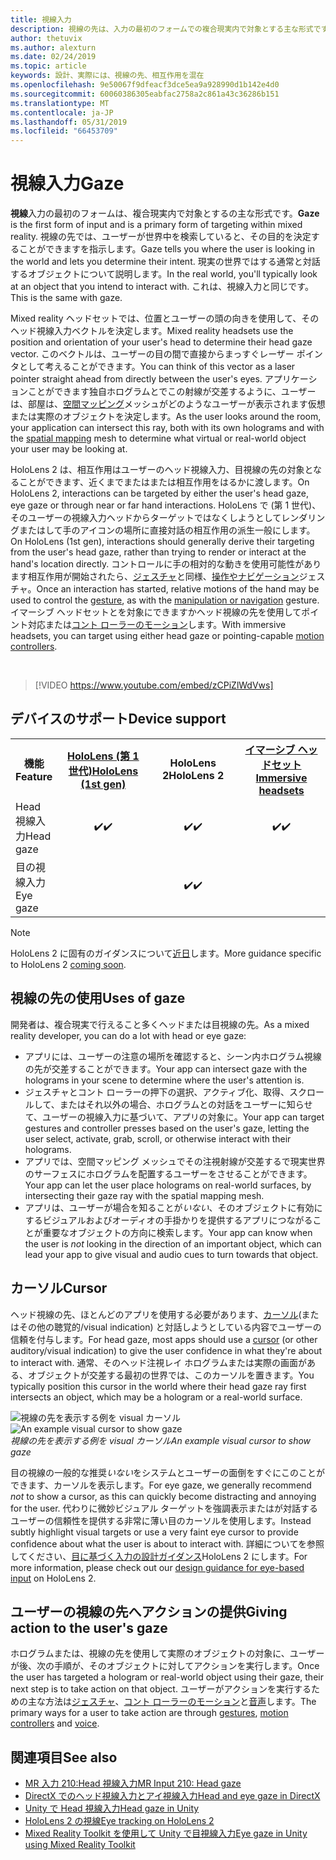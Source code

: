 ```yaml
---
title: 視線入力
description: 視線の先は、入力の最初のフォームでの複合現実内で対象とする主な形式です。
author: thetuvix
ms.author: alexturn
ms.date: 02/24/2019
ms.topic: article
keywords: 設計、実際には、視線の先、相互作用を混在
ms.openlocfilehash: 9e50067f9dfeacf3dce5ea9a928990d1b142e4d0
ms.sourcegitcommit: 60060386305eabfac2758a2c861a43c36286b151
ms.translationtype: MT
ms.contentlocale: ja-JP
ms.lasthandoff: 05/31/2019
ms.locfileid: "66453709"
---
```

# <a name="gaze"></a><span data-ttu-id="15d69-104">視線入力</span><span class="sxs-lookup"><span data-stu-id="15d69-104">Gaze</span></span>

<span data-ttu-id="15d69-105">**視線**入力の最初のフォームは、複合現実内で対象とするの主な形式です。</span><span class="sxs-lookup"><span data-stu-id="15d69-105">**Gaze** is the first form of input and is a primary form of targeting within mixed reality.</span></span> <span data-ttu-id="15d69-106">視線の先では、ユーザーが世界中を検索していると、その目的を決定することができますを指示します。</span><span class="sxs-lookup"><span data-stu-id="15d69-106">Gaze tells you where the user is looking in the world and lets you determine their intent.</span></span> <span data-ttu-id="15d69-107">現実の世界ではする通常と対話するオブジェクトについて説明します。</span><span class="sxs-lookup"><span data-stu-id="15d69-107">In the real world, you'll typically look at an object that you intend to interact with.</span></span> <span data-ttu-id="15d69-108">これは、視線入力と同じです。</span><span class="sxs-lookup"><span data-stu-id="15d69-108">This is the same with gaze.</span></span>

<span data-ttu-id="15d69-109">Mixed reality ヘッドセットでは、位置とユーザーの頭の向きを使用して、そのヘッド視線入力ベクトルを決定します。</span><span class="sxs-lookup"><span data-stu-id="15d69-109">Mixed reality headsets use the position and orientation of your user's head to determine their head gaze vector.</span></span> <span data-ttu-id="15d69-110">このベクトルは、ユーザーの目の間で直接からまっすぐレーザー ポインタとして考えることができます。</span><span class="sxs-lookup"><span data-stu-id="15d69-110">You can think of this vector as a laser pointer straight ahead from directly between the user's eyes.</span></span> <span data-ttu-id="15d69-111">アプリケーションことができます独自ホログラムとでこの射線が交差するように、ユーザーは、部屋は、[空間マッピング](spatial-mapping.md)メッシュがどのようなユーザーが表示されます仮想または実際のオブジェクトを決定します。</span><span class="sxs-lookup"><span data-stu-id="15d69-111">As the user looks around the room, your application can intersect this ray, both with its own holograms and with the [spatial mapping](spatial-mapping.md) mesh to determine what virtual or real-world object your user may be looking at.</span></span>

<span data-ttu-id="15d69-112">HoloLens 2 は、相互作用はユーザーのヘッド視線入力、目視線の先の対象となることができます、近くまでまたはまたは相互作用をはるかに渡します。</span><span class="sxs-lookup"><span data-stu-id="15d69-112">On HoloLens 2, interactions can be targeted by either the user's head gaze, eye gaze or through near or far hand interactions.</span></span>
<span data-ttu-id="15d69-113">HoloLens で (第 1 世代)、そのユーザーの視線入力ヘッドからターゲットではなくしようとしてレンダリングまたはして手のアイコンの場所に直接対話の相互作用の派生一般にします。</span><span class="sxs-lookup"><span data-stu-id="15d69-113">On HoloLens (1st gen), interactions should generally derive their targeting from the user's head gaze, rather than trying to render or interact at the hand's location directly.</span></span> <span data-ttu-id="15d69-114">コントロールに手の相対的な動きを使用可能性があります相互作用が開始されたら、[ジェスチャ](gestures.md)と同様、[操作やナビゲーション](gestures.md#composite-gestures)ジェスチャ。</span><span class="sxs-lookup"><span data-stu-id="15d69-114">Once an interaction has started, relative motions of the hand may be used to control the [gesture](gestures.md), as with the [manipulation or navigation](gestures.md#composite-gestures) gesture.</span></span> <span data-ttu-id="15d69-115">イマーシブ ヘッドセットとを対象にできますかヘッド視線の先を使用してポイント対応または[コント ローラーのモーション](motion-controllers.md)します。</span><span class="sxs-lookup"><span data-stu-id="15d69-115">With immersive headsets, you can target using either head gaze or pointing-capable [motion controllers](motion-controllers.md).</span></span>

<br>

>[!VIDEO https://www.youtube.com/embed/zCPiZlWdVws]

## <a name="device-support"></a><span data-ttu-id="15d69-116">デバイスのサポート</span><span class="sxs-lookup"><span data-stu-id="15d69-116">Device support</span></span>

<table>
<tr>
<th><span data-ttu-id="15d69-117">機能</span><span class="sxs-lookup"><span data-stu-id="15d69-117">Feature</span></span></th><th style="width:150px"> <span data-ttu-id="15d69-118"><a href="hololens-hardware-details.md">HoloLens (第 1 世代)</a></span><span class="sxs-lookup"><span data-stu-id="15d69-118"><a href="hololens-hardware-details.md">HoloLens (1st gen)</a></span></span></th><th style="width:150px"><span data-ttu-id="15d69-119">HoloLens 2</span><span class="sxs-lookup"><span data-stu-id="15d69-119">HoloLens 2</span></span></th><th style="width:150px"> <span data-ttu-id="15d69-120"><a href="immersive-headset-hardware-details.md">イマーシブ ヘッドセット</a></span><span class="sxs-lookup"><span data-stu-id="15d69-120"><a href="immersive-headset-hardware-details.md">Immersive headsets</a></span></span></th>
</tr><tr>
<td> <span data-ttu-id="15d69-121">Head 視線入力</span><span class="sxs-lookup"><span data-stu-id="15d69-121">Head gaze</span></span></td><td style="text-align: center;"> <span data-ttu-id="15d69-122">✔️</span><span class="sxs-lookup"><span data-stu-id="15d69-122">✔️</span></span></td><td style="text-align: center;"> <span data-ttu-id="15d69-123">✔️</span><span class="sxs-lookup"><span data-stu-id="15d69-123">✔️</span></span></td><td style="text-align: center;"> <span data-ttu-id="15d69-124">✔️</span><span class="sxs-lookup"><span data-stu-id="15d69-124">✔️</span></span></td>
</tr><tr>
<td> <span data-ttu-id="15d69-125">目の視線入力</span><span class="sxs-lookup"><span data-stu-id="15d69-125">Eye gaze</span></span></td><td></td><td style="text-align: center;"><span data-ttu-id="15d69-126">✔️</span><span class="sxs-lookup"><span data-stu-id="15d69-126">✔️</span></span></td><td></td>
</tr>
</table>

> [!NOTE]
> <span data-ttu-id="15d69-127">HoloLens 2 に固有のガイダンスについて[近日](index.md#news-and-notes)します。</span><span class="sxs-lookup"><span data-stu-id="15d69-127">More guidance specific to HoloLens 2 [coming soon](index.md#news-and-notes).</span></span>


## <a name="uses-of-gaze"></a><span data-ttu-id="15d69-128">視線の先の使用</span><span class="sxs-lookup"><span data-stu-id="15d69-128">Uses of gaze</span></span>

<span data-ttu-id="15d69-129">開発者は、複合現実で行えること多くヘッドまたは目視線の先。</span><span class="sxs-lookup"><span data-stu-id="15d69-129">As a mixed reality developer, you can do a lot with head or eye gaze:</span></span>
* <span data-ttu-id="15d69-130">アプリには、ユーザーの注意の場所を確認すると、シーン内ホログラム視線の先が交差することができます。</span><span class="sxs-lookup"><span data-stu-id="15d69-130">Your app can intersect gaze with the holograms in your scene to determine where the user's attention is.</span></span>
* <span data-ttu-id="15d69-131">ジェスチャとコント ローラーの押下の選択、アクティブ化、取得、スクロールして、またはそれ以外の場合、ホログラムとの対話をユーザーに知らせて、ユーザーの視線入力に基づいて、アプリの対象に。</span><span class="sxs-lookup"><span data-stu-id="15d69-131">Your app can target gestures and controller presses based on the user's gaze, letting the user select, activate, grab, scroll, or otherwise interact with their holograms.</span></span>
* <span data-ttu-id="15d69-132">アプリでは、空間マッピング メッシュでその注視射線が交差するで現実世界のサーフェスにホログラムを配置するユーザーをさせることができます。</span><span class="sxs-lookup"><span data-stu-id="15d69-132">Your app can let the user place holograms on real-world surfaces, by intersecting their gaze ray with the spatial mapping mesh.</span></span>
* <span data-ttu-id="15d69-133">アプリは、ユーザーが場合を知ることが*いない*、そのオブジェクトに有効にするビジュアルおよびオーディオの手掛かりを提供するアプリにつながることが重要なオブジェクトの方向に検索します。</span><span class="sxs-lookup"><span data-stu-id="15d69-133">Your app can know when the user is *not* looking in the direction of an important object, which can lead your app to give visual and audio cues to turn towards that object.</span></span>

## <a name="cursor"></a><span data-ttu-id="15d69-134">カーソル</span><span class="sxs-lookup"><span data-stu-id="15d69-134">Cursor</span></span>

<span data-ttu-id="15d69-135">ヘッド視線の先、ほとんどのアプリを使用する必要があります、[カーソル](cursors.md)(またはその他の聴覚的/visual indication) と対話しようとしている内容でユーザーの信頼を付与します。</span><span class="sxs-lookup"><span data-stu-id="15d69-135">For head gaze, most apps should use a [cursor](cursors.md) (or other auditory/visual indication) to give the user confidence in what they're about to interact with.</span></span> <span data-ttu-id="15d69-136">通常、そのヘッド注視レイ ホログラムまたは実際の画面がある、オブジェクトが交差する最初の世界では、このカーソルを置きます。</span><span class="sxs-lookup"><span data-stu-id="15d69-136">You typically position this cursor in the world where their head gaze ray first intersects an object, which may be a hologram or a real-world surface.</span></span>

<span data-ttu-id="15d69-137">![視線の先を表示する例を visual カーソル](images/cursor.jpg)</span><span class="sxs-lookup"><span data-stu-id="15d69-137">![An example visual cursor to show gaze](images/cursor.jpg)</span></span><br>
<span data-ttu-id="15d69-138">*視線の先を表示する例を visual カーソル*</span><span class="sxs-lookup"><span data-stu-id="15d69-138">*An example visual cursor to show gaze*</span></span>

<span data-ttu-id="15d69-139">目の視線の一般的な推奨*いない*をシステムとユーザーの面倒をすぐにこのことができます、カーソルを表示します。</span><span class="sxs-lookup"><span data-stu-id="15d69-139">For eye gaze, we generally recommend *not* to show a cursor, as this can quickly become distracting and annoying for the user.</span></span> <span data-ttu-id="15d69-140">代わりに微妙ビジュアル ターゲットを強調表示またはが対話するユーザーの信頼性を提供する非常に薄い目のカーソルを使用します。</span><span class="sxs-lookup"><span data-stu-id="15d69-140">Instead subtly highlight visual targets or use a very faint eye cursor to provide confidence about what the user is about to interact with.</span></span> <span data-ttu-id="15d69-141">詳細についてを参照してください、[目に基づく入力の設計ガイダンス](eye-tracking.md)HoloLens 2 にします。</span><span class="sxs-lookup"><span data-stu-id="15d69-141">For more information, please check out our [design guidance for eye-based input](eye-tracking.md) on HoloLens 2.</span></span>

## <a name="giving-action-to-the-users-gaze"></a><span data-ttu-id="15d69-142">ユーザーの視線の先へアクションの提供</span><span class="sxs-lookup"><span data-stu-id="15d69-142">Giving action to the user's gaze</span></span>

<span data-ttu-id="15d69-143">ホログラムまたは、視線の先を使用して実際のオブジェクトの対象に、ユーザーが後、次の手順が、そのオブジェクトに対してアクションを実行します。</span><span class="sxs-lookup"><span data-stu-id="15d69-143">Once the user has targeted a hologram or real-world object using their gaze, their next step is to take action on that object.</span></span> <span data-ttu-id="15d69-144">ユーザーがアクションを実行するための主な方法は[ジェスチャ](gestures.md)、[コント ローラーのモーション](motion-controllers.md)と[音声](voice-input.md)します。</span><span class="sxs-lookup"><span data-stu-id="15d69-144">The primary ways for a user to take action are through [gestures](gestures.md), [motion controllers](motion-controllers.md) and [voice](voice-input.md).</span></span>

## <a name="see-also"></a><span data-ttu-id="15d69-145">関連項目</span><span class="sxs-lookup"><span data-stu-id="15d69-145">See also</span></span>
* [<span data-ttu-id="15d69-146">MR 入力 210:Head 視線入力</span><span class="sxs-lookup"><span data-stu-id="15d69-146">MR Input 210: Head gaze</span></span>](holograms-210.md)
* [<span data-ttu-id="15d69-147">DirectX でのヘッド視線入力とアイ視線入力</span><span class="sxs-lookup"><span data-stu-id="15d69-147">Head and eye gaze in DirectX</span></span>](gaze-in-directx.md)
* [<span data-ttu-id="15d69-148">Unity で Head 視線入力</span><span class="sxs-lookup"><span data-stu-id="15d69-148">Head gaze in Unity</span></span>](gaze-in-unity.md)
* [<span data-ttu-id="15d69-149">HoloLens 2 の視線</span><span class="sxs-lookup"><span data-stu-id="15d69-149">Eye tracking on HoloLens 2</span></span>](eye-tracking.md)
* [<span data-ttu-id="15d69-150">Mixed Reality Toolkit を使用して Unity で目視線入力</span><span class="sxs-lookup"><span data-stu-id="15d69-150">Eye gaze in Unity using Mixed Reality Toolkit</span></span>](https://aka.ms/mrtk-eyes)
